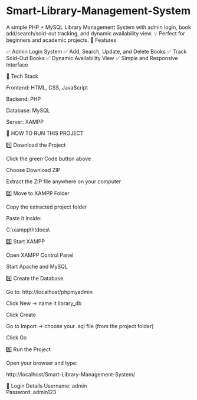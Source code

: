 # Smart-Library-Management-System
A simple PHP + MySQL Library Management System with admin login, book add/search/sold-out tracking, and dynamic availability view. 💡 Perfect for beginners and academic projects.
🚀 Features

✅ Admin Login System
✅ Add, Search, Update, and Delete Books
✅ Track Sold-Out Books
✅ Dynamic Availability View
✅ Simple and Responsive Interface

🧠 Tech Stack

Frontend: HTML, CSS, JavaScript

Backend: PHP

Database: MySQL

Server: XAMPP

🧾 HOW TO RUN THIS PROJECT

1️⃣ Download the Project

Click the green Code button above

Choose Download ZIP

Extract the ZIP file anywhere on your computer

2️⃣ Move to XAMPP Folder

Copy the extracted project folder

Paste it inside:

C:\xampp\htdocs\

3️⃣ Start XAMPP

Open XAMPP Control Panel

Start Apache and MySQL

4️⃣ Create the Database

Go to: http://localhost/phpmyadmin

Click New → name it library_db

Click Create

Go to Import → choose your .sql file (from the project folder)

Click Go

5️⃣ Run the Project

Open your browser and type:

http://localhost/Smart-Library-Management-System/

🔐 Login Details
Username: admin  
Password: admin123
